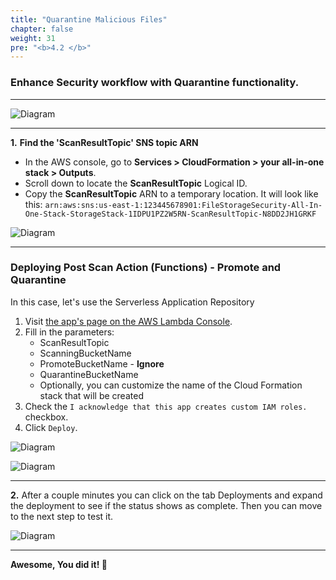 ```yaml
---
title: "Quarantine Malicious Files"
chapter: false
weight: 31
pre: "<b>4.2 </b>"
---
```


### Enhance Security workflow with Quarantine functionality.

---

![Diagram](/images/aspera/arch-aws-flow.png)

---

**1.** **Find the 'ScanResultTopic' SNS topic ARN**

- In the AWS console, go to **Services > CloudFormation > your all-in-one stack > Outputs**.
- Scroll down to locate the  **ScanResultTopic** Logical ID.
- Copy the **ScanResultTopic** ARN to a temporary location. It will look like this: `arn:aws:sns:us-east-1:123445678901:FileStorageSecurity-All-In-One-Stack-StorageStack-1IDPU1PZ2W5RN-ScanResultTopic-N8DD2JH1GRKF`

![Diagram](/images/aspera/outputs.jpg)

---

### Deploying Post Scan Action (Functions) - Promote and Quarantine

In this case, let's use the Serverless Application Repository

1. Visit [the app's page on the AWS Lambda Console](https://us-east-1.console.aws.amazon.com/lambda/home?region=us-east-1#/create/app?applicationId=arn:aws:serverlessrepo:us-east-1:415485722356:applications/cloudone-filestorage-plugin-action-promote-or-quarantine).
2. Fill in the parameters:
    * ScanResultTopic
    * ScanningBucketName
    * PromoteBucketName - **Ignore**
    * QuarantineBucketName
    * Optionally, you can customize the name of the Cloud Formation stack that will be created
3. Check the `I acknowledge that this app creates custom IAM roles.` checkbox.
4. Click `Deploy`.

![Diagram](/images/fss/scan_action_1.png)

![Diagram](/images/fss/scan_action_3.png)

----

**2.** After a couple minutes you can click on the tab Deployments and expand the deployment to see if the status shows as complete. Then you can move to the next step to test it.

![Diagram](/images/fss/scan_action_4.png)


---

<b>Awesome, You did it! :tada: </b>
        


